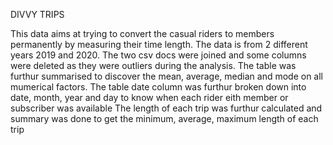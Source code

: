 DIVVY TRIPS

This data aims at trying to convert the casual riders to members permanently by measuring their time length. The data is from 2 different years 2019 and 2020.
The two csv docs were joined and some columns were deleted as they were outliers during the analysis.
The table was furthur summarised to discover the mean, average, median and mode on all mumerical factors.
The table date column was furthur broken down into date, month, year and day to know when each rider eith member or subscriber was available
The length of each trip was furthur calculated and summary was done to get the minimum, average, maximum length of each trip

